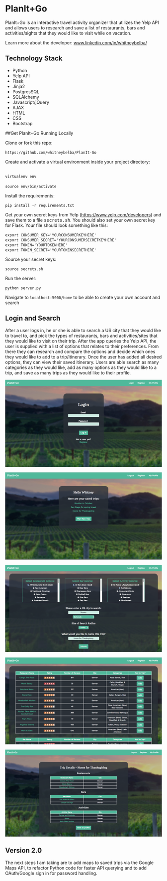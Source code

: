 # PlanIt+Go
PlanIt+Go is an interactive travel activity organizer that utilizes the Yelp API and allows users to research and save a list of restaurants, bars and activities/sights that they would like to visit while on vacation. 

Learn more about the developer: www.linkedin.com/in/whitneybelba/


## Technology Stack

* Python
* Yelp API
* Flask
* Jinja2
* PostgresSQL
* SQLAlchemy
* Javascript/jQuery
* AJAX
* HTML
* CSS
* Bootstrap

##Get PlanIt+Go Running Locally

Clone or fork this repo: 

```
https://github.com/whitneybelba/PlanIt-Go

```

Create and activate a virtual environment inside your project directory: 

```

virtualenv env

source env/bin/activate

```

Install the requirements:

```
pip install -r requirements.txt

```

Get your own secret keys from Yelp (https://www.yelp.com/developers) and save them to a file <kbd>secrets.sh</kbd>. You should also set your own secret key for Flask. Your file should look something like this:

```
export CONSUMER_KEY='YOURCONSUMERKEYHERE'
export CONSUMER_SECRET='YOURCONSUMERSECRETKEYHERE'
export TOKEN='YOURTOKENHERE'
export TOKEN_SECRET='YOURTOKENSECRETHERE'

```
    
Source your secret keys:

```
source secrets.sh

```

Run the server:

```
python server.py

```
Navigate to `localhost:5000/home` to be able to create your own account and search

## Login and Search
After a user logs in, he or she is able to search a US city that they would like to travel to, and pick the types of restaurants, bars and activities/sites that they would like to visit on their trip. After the app queries the Yelp API, the user is supplied with a list of options that relates to their preferences.  From there they can research and compare the options and decide which ones they would like to add to a trip/itinerary. Once the user has added all desired options, they can view their saved itinerary. Users are able search as many categories as they would like, add as many options as they would like to a trip, and save as many trips as they would like to their profile. 

![alt text](/static/img/login_ss.png "Login Screen/Homepage")

![alt text](/static/img/profile.png "User Profile Page")

![alt text](/static/img/search.png "Search Page")

![alt text](/static/img/results.png "Results Page")

![alt text](/static/img/trip.png "Trip Details Page")

## Version 2.0
The next steps I am taking are to add maps to saved trips via the Google Maps API, to refactor Python code for faster API querying and to add OAuth/Google sign in for password handling.

